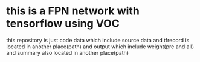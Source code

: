 # this is a FPN network with tensorflow using VOC

this repository is just code.data which include source data and tfrecord is located in another place(path) and output which include weight(pre and all) and summary also located in another place(path)
